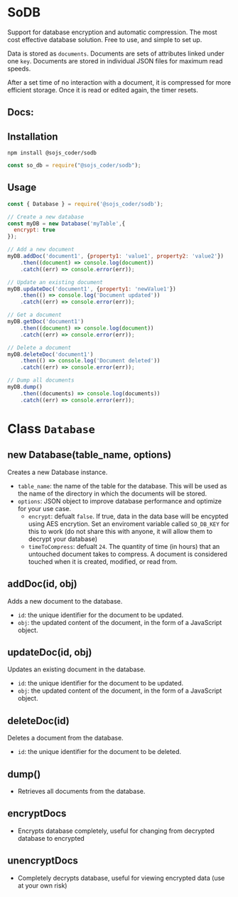 # SoDB

Support for database encryption and automatic compression.
The most cost effective database solution. 
Free to use, and simple to set up.

Data is stored as `documents`. Documents are sets of attributes linked under one `key`.
Documents are stored in individual JSON files for maximum read speeds.

After a set time of no interaction with a document, it is compressed for more efficient storage. Once it is read or edited again, the timer resets.

## Docs:

## Installation

```
npm install @sojs_coder/sodb
```
```js
const so_db = require("@sojs_coder/sodb");
```

## Usage

```js
const { Database } = require('@sojs_coder/sodb');

// Create a new database
const myDB = new Database('myTable',{
  encrypt: true
});

// Add a new document
myDB.addDoc('document1', {property1: 'value1', property2: 'value2'})
    .then((document) => console.log(document))
    .catch((err) => console.error(err));

// Update an existing document
myDB.updateDoc('document1', {property1: 'newValue1'})
    .then(() => console.log('Document updated'))
    .catch((err) => console.error(err));

// Get a document
myDB.getDoc('document1')
    .then((document) => console.log(document))
    .catch((err) => console.error(err));

// Delete a document
myDB.deleteDoc('document1')
    .then(() => console.log('Document deleted'))
    .catch((err) => console.error(err));

// Dump all documents
myDB.dump()
    .then((documents) => console.log(documents))
    .catch((err) => console.error(err));
```

# Class `Database`
## new Database(table_name, options)

Creates a new Database instance.

- `table_name`: the name of the table for the database. This will be used as the name of the directory in which the documents will be stored.
- `options`: JSON object to improve database performance and optimize for your use case.
  - `encrypt`: defualt `false`. If true, data in the data base will be encypted using AES encrytion. Set an enviroment variable called `SO_DB_KEY` for this to work (do not share this with anyone, it will allow them to decrypt your database)
  - `timeToCompress`: defualt `24`. The quantity of time (in hours) that an untouched document takes to compress. A document is considered touched when it is created, modified, or read from.


## addDoc(id, obj)

Adds a new document to the database.

- `id`: the unique identifier for the document to be updated.
- `obj`: the updated content of the document, in the form of a JavaScript object.

## updateDoc(id, obj)

Updates an existing document in the database.

- `id`: the unique identifier for the document to be updated.
- `obj`: the updated content of the document, in the form of a JavaScript object.

## deleteDoc(id)

Deletes a document from the database.

- `id`: the unique identifier for the document to be deleted.

## dump()

- Retrieves all documents from the database.

## encryptDocs

- Encrypts database completely, useful for changing from decrypted database to encrypted

## unencryptDocs

- Completely decrypts database, useful for viewing encrypted data (use at your own risk)
